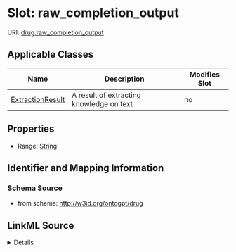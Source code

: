 

# Slot: raw_completion_output

URI: [drug:raw_completion_output](http://w3id.org/ontogpt/drug/raw_completion_output)



<!-- no inheritance hierarchy -->





## Applicable Classes

| Name | Description | Modifies Slot |
| --- | --- | --- |
| [ExtractionResult](ExtractionResult.md) | A result of extracting knowledge on text |  no  |







## Properties

* Range: [String](String.md)





## Identifier and Mapping Information







### Schema Source


* from schema: http://w3id.org/ontogpt/drug




## LinkML Source

<details>
```yaml
name: raw_completion_output
from_schema: http://w3id.org/ontogpt/drug
rank: 1000
alias: raw_completion_output
owner: ExtractionResult
domain_of:
- ExtractionResult
range: string

```
</details>